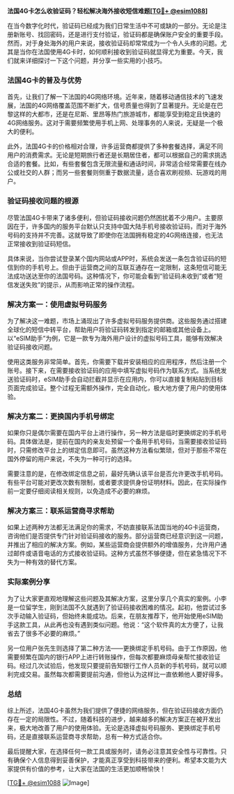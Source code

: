 **法国4G卡怎么收验证码？轻松解决海外接收短信难题[[TG💪+ @esim1088](https://t.me/s/esim1088)]**

在当今数字化时代，验证码已经成为我们日常生活中不可或缺的一部分。无论是注册新账号、找回密码，还是进行支付验证，验证码都是确保账户安全的重要手段。然而，对于身处海外的用户来说，接收验证码却常常成为一个令人头疼的问题。尤其是当你在法国使用4G卡时，如何顺利接收到验证码就显得尤为重要。今天，我们就来详细探讨一下这个问题，并分享一些实用的小技巧。

### 法国4G卡的普及与优势

首先，让我们了解一下法国的4G网络环境。近年来，随着移动通信技术的飞速发展，法国的4G网络覆盖范围不断扩大，信号质量也得到了显著提升。无论是在巴黎这样的大都市，还是在尼斯、里昂等热门旅游城市，都能享受到稳定且快速的4G网络服务。这对于需要频繁使用手机上网、处理事务的人来说，无疑是一个极大的便利。

此外，法国4G卡的价格相对合理，许多运营商都提供了多种套餐选择，满足不同用户的消费需求。无论是短期旅行者还是长期居住者，都可以根据自己的需求挑选合适的套餐。比如，有些套餐包含无限流量和通话时间，非常适合经常需要在线办公或社交的人群；而另一些套餐则侧重于数据流量，适合喜欢刷视频、玩游戏的用户。

### 验证码接收问题的根源

尽管法国4G卡带来了诸多便利，但验证码接收问题仍然困扰着不少用户。主要原因在于，许多国内的服务平台默认只支持中国大陆手机号接收验证码，而对于海外号码的支持并不完善。这就导致了即使你在法国拥有稳定的4G网络连接，也无法正常接收到验证码短信。

具体来说，当你尝试登录某个国内网站或APP时，系统会发送一条包含验证码的短信到你的手机号上。但由于运营商之间的互联互通存在一定限制，这条短信可能无法成功送达至你的法国号码。这种情况下，你可能会看到“验证码未收到”或者“短信发送失败”的提示，从而影响正常的操作流程。

### 解决方案一：使用虚拟号码服务

为了解决这一难题，市场上涌现出了许多虚拟号码服务提供商。这些服务通过搭建全球化的短信中转平台，帮助用户将验证码转发到指定的邮箱或其他设备上。以“eSIM助手”为例，它是一款专为海外用户设计的虚拟号码工具，能够有效解决验证码接收问题。

使用这类服务非常简单。首先，你需要下载并安装相应的应用程序，然后注册一个账号。接下来，在需要接收验证码的应用中填写虚拟号码作为联系方式。当系统发送验证码时，eSIM助手会自动拦截并显示在应用内，你可以直接复制粘贴到目标页面完成验证。整个过程无需额外操作，完全自动化，极大地方便了用户的使用体验。

### 解决方案二：更换国内手机号绑定

如果你只是偶尔需要在国内平台上进行操作，另一种方法是临时更换绑定的手机号码。具体做法是，提前在国内的亲友处预留一个备用手机号码，当需要接收验证码时，只需修改平台上的绑定信息即可。虽然这种方法看似繁琐，但对于那些不常在国外停留的用户来说，不失为一种可行的选择。

需要注意的是，在修改绑定信息之前，最好先确认该平台是否允许更改手机号码。有些平台可能对更改次数有限制，或者要求提供身份证明材料。因此，在实际操作前一定要仔细阅读相关规则，以免造成不必要的麻烦。

### 解决方案三：联系运营商寻求帮助

如果上述两种方法都无法满足你的需求，不妨直接联系法国当地的4G卡运营商，咨询他们是否提供专门针对验证码接收的服务。部分运营商已经意识到这一问题，并推出了相应的解决方案。例如，某些运营商会提供额外的增值服务，允许用户通过邮件或语音电话的方式接收验证码。这种方式虽然不够便捷，但在紧急情况下不失为一种有效的替代方案。

### 实际案例分享

为了让大家更直观地理解这些问题及其解决方案，这里分享几个真实的案例。小李是一位留学生，刚到法国不久就遇到了验证码接收困难的情况。起初，他尝试过多次手动输入验证码，但始终未能成功。后来，在朋友推荐下，他开始使用eSIM助手这款工具，从此再也没有遇到类似问题。他说：“这个软件真的太方便了，让我省去了很多不必要的麻烦。”

另一位用户张先生则选择了第二种方法——更换绑定手机号码。由于工作原因，他需要频繁在国内的银行APP上进行转账操作，但每次都要麻烦母亲帮忙接收验证码。经过几次试验后，他发现只要提前告知银行工作人员新的手机号码，就可以顺利完成交易。虽然每次都需要提前沟通，但他认为这样比一直依赖他人要好得多。

### 总结

综上所述，法国4G卡虽然为我们提供了便捷的网络服务，但在验证码接收方面仍存在一定的局限性。不过，随着科技的进步，越来越多的解决方案正在被开发出来，极大地改善了用户的使用体验。无论是选择虚拟号码服务、更换绑定手机号码，还是直接联系运营商寻求帮助，总有一种方式适合你。

最后提醒大家，在选择任何一款工具或服务时，请务必注意其安全性与可靠性。只有确保个人信息得到妥善保护，才能真正享受到科技带来的便利。希望本文能为大家提供有价值的参考，让大家在法国的生活更加顺畅愉快！

[[TG💪+ @esim1088](https://t.me/s/esim1088) ![Image](https://i.postimg.cc/4NQfJmqS/Snipaste-2025-05-13-00-14-12.png)]